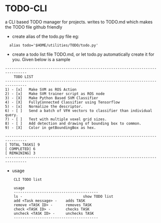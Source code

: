 # TODO-CLI
a CLI based TODO manager for projects. writes to TODO.md which makes the TODO file github friendly 


- create alias of the todo.py file
eg:
```
  alias todo='$HOME/utilities/TODO/todo.py'
```
- create a todo list file TODO.md, or let todo.py automatically create it for you. Given below is a sample
```
-------------------------------------------------------------------------------- 
	TODO LIST
--------------------------------------------------------------------------------
1) - [x]   Make SVM as ROS Action
2) - [x]   Make SVM trainer script as ROS node
3) - [X]   Make Python Based SVM Classifier
4) - [X]   FullyConnected Classifier using Tensorflow
5) - [x]   Normalize the descriptor.
6) - [ ]   Send a batch of VFH vectors to classifier than individual query.
7) - [ ]   Test with multiple voxel grid sizes.
8) - [ ]   Add detection and drawing of bounding box to common.
9) - [X]   Color in getBoundingBox as hex.

--------------------------------------------------------------------------------
[ TOTAL TASKS] 9
[ COMPLETED] 6
[ REMAINING] 3
--------------------------------------------------------------------------------
```
- usage
```
	CLI TODO list

	usage
	---------------------------------------
	ls - 					        show TODO list
	add <Task message> - 	adds TASK 
	remove <TASK ID> - 		removes TASK 
	check <TASK ID> - 		checks TASK 
	uncheck <TASK ID> - 	unchecks TASK  
	---------------------------------------
```
